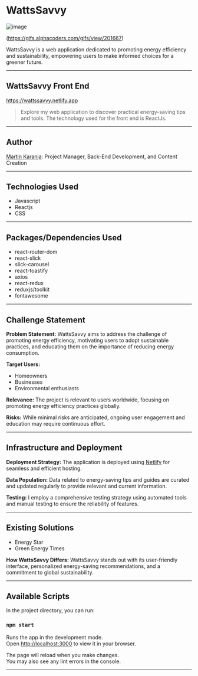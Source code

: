 # WattsSavvy

![image](https://github.com/kanja23/WattsSavvy/assets/95163330/bee7e711-e1a0-43a0-96e6-44360dcc1659)


(https://gifs.alphacoders.com/gifs/view/201667)

WattsSavvy is a web application dedicated to promoting energy efficiency and sustainability, empowering users to make informed choices for a greener future.

---

## WattsSavvy Front End

<https://wattssavvy.netlify.app>

> Explore my web application to discover practical energy-saving tips and tools. The technology used for the front end is ReactJs.

---

## Author

[Martin Karanja](https://github.com/martinkaranja): Project Manager, Back-End Development, and Content Creation

---

## Technologies Used

- Javascript
- Reactjs
- CSS

---

## Packages/Dependencies Used

- react-router-dom
- react-slick
- slick-carousel
- react-toastify
- axios
- react-redux
- reduxjs/toolkit
- fontawesome

---

## Challenge Statement

**Problem Statement:**
WattsSavvy aims to address the challenge of promoting energy efficiency, motivating users to adopt sustainable practices, and educating them on the importance of reducing energy consumption.

**Target Users:**
- Homeowners
- Businesses
- Environmental enthusiasts

**Relevance:**
The project is relevant to users worldwide, focusing on promoting energy efficiency practices globally.

**Risks:**
While minimal risks are anticipated, ongoing user engagement and education may require continuous effort.

---

## Infrastructure and Deployment

**Deployment Strategy:**
The application is deployed using [Netlify](https://www.netlify.com/) for seamless and efficient hosting.

**Data Population:**
Data related to energy-saving tips and guides are curated and updated regularly to provide relevant and current information.

**Testing:**
I employ a comprehensive testing strategy using automated tools and manual testing to ensure the reliability of features.

---

## Existing Solutions

- Energy Star
- Green Energy Times

**How WattsSavvy Differs:**
WattsSavvy stands out with its user-friendly interface, personalized energy-saving recommendations, and a commitment to global sustainability.

---

## Available Scripts

In the project directory, you can run:

### `npm start`

Runs the app in the development mode.\
Open [http://localhost:3000](http://localhost:3000) to view it in your browser.

The page will reload when you make changes.\
You may also see any lint errors in the console.

---
